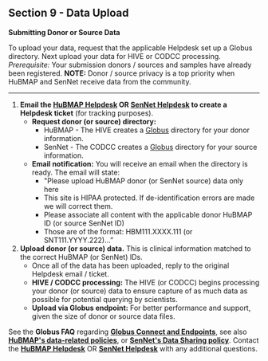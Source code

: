 ## Section 9 - Data Upload

**Submitting Donor or Source Data**

To upload your data, request that the applicable Helpdesk set up a Globus directory. Next upload your data for HIVE or CODCC processing.
_Prerequisite:_ Your submission donors / sources and samples have already been registered. **NOTE:** Donor / source privacy is a top priority when HuBMAP and SenNet receive data from the community.

<hr>

1. **Email the <a href="mailto:help@hubmapconsortium.org">HuBMAP Helpdesk</a> OR <a href="mailto:help@sennetconsortium.org">SenNet Helpdesk</a> to create a Helpdesk ticket** (for tracking purposes).
   - **Request donor (or source) directory:**
      - HuBMAP - The HIVE creates a <a href="https://app.globus.org/groups">Globus</a> directory for your donor information.
      - SenNet - The CODCC creates a <a href="https://app.globus.org/groups">Globus</a> directory for your source information.
   - **Email notification:** You will receive an email when the directory is ready. The email will state:
      - "Please upload HuBMAP donor (or SenNet source) data only here
      - This site is HIPAA protected. If de-identification errors are made we will correct them.
      - Please associate all content with the applicable donor HuBMAP ID (or source SenNet ID)
      - Those are of the format: HBM111.XXXX.111 (or SNT111.YYYY.222)...”
  2. **Upload donor (or source) data.** This is clinical information matched to the correct HuBMAP (or SenNet) IDs.
      - Once all of the data has been uploaded, reply to the original Helpdesk email / ticket.
      - **HIVE / CODCC processing:** The HIVE (or CODCC) begins processing your donor (or source) data to ensure capture of as much data as possible for potential querying by scientists.
      - **Upload via Globus endpoint:** For better performance and support, given the size of donor or source data files. 

See the **Globus FAQ** regarding **<a href="https://docs.globus.org/faq/globus-connect-endpoints/"> Globus Connect and Endpoints</a>**, see also **<a href="https://hubmapconsortium.org/policies/"> HuBMAP's data-related policies</a>**, or **<a href="https://sennetconsortium.org/external-data-use/"> SenNet's Data Sharing policy</a>**. Contact the **<a href="mailto:help@hubmapconsortium.org">HuBMAP Helpdesk</a>** OR **<a href="mailto:help@sennetconsortium.org">SenNet Helpdesk</a>** with any additional questions.
